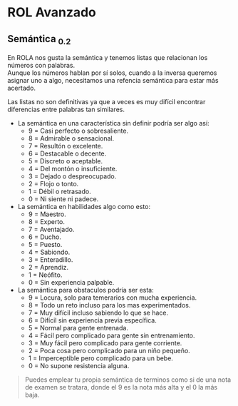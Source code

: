 # ROL Avanzado
## Semántica <sub>0.2<sub>

En ROLA nos gusta la semántica y tenemos listas que relacionan los números con palabras.<br> 
Aunque los números hablan por sí solos, cuando a la inversa queremos asignar uno a algo, necesitamos una refencia semántica para estar más acertado.

Las listas no son definitivas ya que a veces es muy difícil encontrar diferencias entre palabras tan similares.

* La semántica en una característica sin definir podría ser algo así:
	* 9 = Casi perfecto o sobresaliente.
	* 8 = Admirable o sensacional.
	* 7 = Resultón o excelente.
	* 6 = Destacable o decente.
	* 5 = Discreto o aceptable.
	* 4 = Del montón o insuficiente.
	* 3 = Dejado o despreocupado.
	* 2 = Flojo o tonto.
	* 1 = Débil o retrasado.
	* 0 = Ni siente ni padece.
* La semántica en habilidades algo como esto:
	* 9 = Maestro.
	* 8 = Experto.
	* 7 = Aventajado.
	* 6 = Ducho.
	* 5 = Puesto.
	* 4 = Sabiondo.
	* 3 = Enteradillo.
	* 2 = Aprendiz.
	* 1 = Neófito.
	* 0 = Sin experiencia palpable.
* La semántica para obstaculos podría ser esta:
	* 9 = Locura, solo para temerarios con mucha experiencia.
	* 8 = Todo un reto incluso para los mas experimentados.  
	* 7 = Muy difícil incluso sabiendo lo que se hace.
	* 6 = Difícil sin experiencia previa específica.
	* 5 = Normal para gente entrenada.
	* 4 = Fácil pero complicado para gente sin entrenamiento.
	* 3 = Muy fácil pero complicado para gente corriente.
	* 2 = Poca cosa pero complicado para un niño pequeño.
	* 1 = Imperceptible pero complicado para un bebe.
	* 0 = No supone resistencia alguna.

> Puedes emplear tu propia semántica de terminos como si de una nota de examen se tratara, donde el 9 es la nota más alta y el 0 la más baja.
